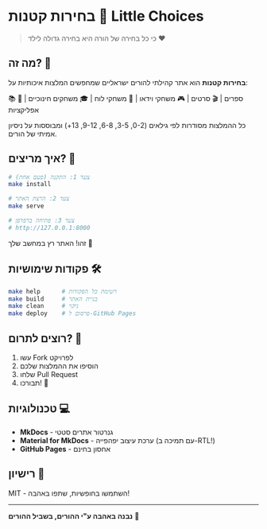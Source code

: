 # בחירות קטנות 🎈 Little Choices

> כי כל בחירה של הורה היא בחירה גדולה לילד ❤️

## מה זה? 🤔

**בחירות קטנות** הוא אתר קהילתי להורים ישראליים שמחפשים המלצות איכותיות על:

📚 ספרים | 🎬 סרטים | 🎮 משחקי וידאו | 🎲 משחקי לוח | 🎓 משחקים חינוכיים | 📱 אפליקציות

כל ההמלצות מסודרות לפי גילאים (0-2, 3-5, 6-8, 9-12, 13+) ומבוססות על ניסיון אמיתי של הורים.

## איך מריצים? 🚀

```bash
# צעד 1: התקנה (פעם אחת)
make install

# צעד 2: הרצת האתר
make serve

# צעד 3: פתיחה בדפדפן
# http://127.0.0.1:8000
```

זהו! האתר רץ במחשב שלך 🎉

## פקודות שימושיות 🛠️

```bash
make help      # רשימת כל הפקודות
make build     # בניית האתר
make clean     # ניקוי
make deploy    # פרסום ל-GitHub Pages
```

## רוצים לתרום? 🤝

1. עשו Fork לפרויקט
2. הוסיפו את ההמלצות שלכם
3. שלחו Pull Request
4. תבורכו! 🌟

## טכנולוגיות 💻

- **MkDocs** - גנרטור אתרים סטטי
- **Material for MkDocs** - ערכת עיצוב יפהפייה (עם תמיכה ב-RTL!)
- **GitHub Pages** - אחסון בחינם

## רישיון 📄

MIT - השתמשו בחופשיות, שתפו באהבה!

---

**נבנה באהבה ע"י ההורים, בשביל ההורים** 💝
